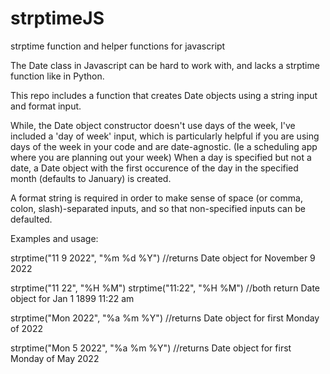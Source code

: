 # strptimeJS
strptime function and helper functions for javascript


The Date class in Javascript can be hard to work with, and lacks a strptime function like in Python. 

This repo includes a function that creates Date objects using a string input and format input.

While, the Date object constructor doesn't use days of the week, I've included a 'day of week' input, which is particularly helpful if you are using days of the week in your code and are date-agnostic.
(Ie a scheduling app where you are planning out your week)
When a day is specified but not a date, a Date object with the first occurence of the day in the specified month (defaults to January) is created.

A format string is required in order to make sense of space (or comma, colon, slash)-separated inputs, and so that non-specified inputs can be defaulted.

Examples and usage: 

strptime("11 9 2022", "%m %d %Y")
//returns Date object for November 9 2022

strptime("11 22", "%H %M")
strptime("11:22", "%H %M")
//both return Date object for Jan 1 1899 11:22 am

strptime("Mon 2022", "%a %m %Y")
//returns Date object for first Monday of 2022

strptime("Mon 5 2022", "%a %m %Y")
//returns Date object for first Monday of May 2022 


